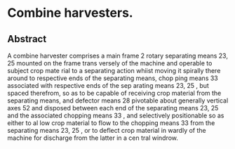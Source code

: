 # Combine harvesters.

## Abstract
A combine harvester comprises a main frame 2 rotary separating means 23, 25 mounted on the frame trans versely of the machine and operable to subject crop mate rial to a separating action whiist moving it spirally there around to respective ends of the separating means, chop ping means 33 associated with respective ends of the sep arating means 23, 25 , but spaced therefrom, so as to be capable of receiving crop material from the separating means, and defector means 28 pivotable about generally vertical axes 52 and disposed between each end of the separating means 23, 25 and the associated chopping means 33 , and selectively positionable so as either to al low crop material to flow to the chopping means 33 from the separating means 23, 25 , or to deflect crop material in wardly of the machine for discharge from the latter in a cen tral windrow.